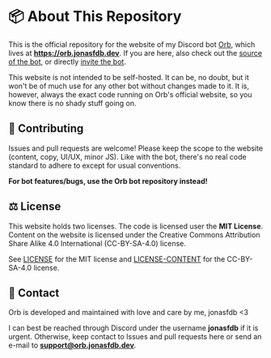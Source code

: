 # 📦 About This Repository
This is the official repository for the website of my Discord bot [Orb](https://orb.jonasfdb.dev), which lives at **https://orb.jonasfdb.dev**.
If you are here, also check out the [source of the bot](https://github.com/jonasfdb/Orb), or directly [invite the bot](https://discord.com/oauth2/authorize?client_id=875699883460427836&permissions=1099780140278&integration_type=0&scope=bot).

This website is not intended to be self-hosted. It can be, no doubt, but it won't be of much use for any other bot without changes made to it. It is, however, always the exact code running on Orb's official website, so you know there is no shady stuff going on.

## 🤝 Contributing

Issues and pull requests are welcome! Please keep the scope to the website (content, copy, UI/UX, minor JS). Like with the bot, there's no real code standard to adhere to except for usual conventions.

**For bot features/bugs, use the Orb bot repository instead!**

## ⚖️ License

This website holds two licenses. The code is licensed user the **MIT License**. Content on the website is licensed under the Creative Commons Attribution Share Alike 4.0 International (CC-BY-SA-4.0) license.

See [LICENSE](./LICENSE) for the MIT license and [LICENSE-CONTENT](./LICENSE-CONTENT) for the CC-BY-SA-4.0 license.


## 💭 Contact

Orb is developed and maintained with love and care by me, jonasfdb <3

I can best be reached through Discord under the username **jonasfdb** if it is urgent. Otherwise, keep contact to Issues and pull requests here or send an e-mail to **support@orb.jonasfdb.dev**.